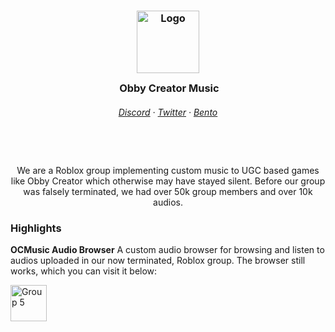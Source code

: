 <div align="center">
    <h3>
    <img src="https://github.com/OCMusic/.github/assets/107028394/a3e288f3-97f5-4986-9082-7fedc21cd938" width="100px" alt="Logo"/><br/>
    <img src="https://github.com/OCMusic/.github/assets/107028394/a3e288f3-97f5-4986-9082-7fedc21cd938" width="0px" height="30px"/>
    Obby Creator Music
    <h6 align="center">
      <a href="https://discord.gg/K4gFUPTA7B">Discord</a>
      ·
      <a href="https://twitter.com/ocmusic_real">Twitter</a>
      ·
      <a href="https://bento.me/ocm">Bento</a>
    </h6>
    <img src="https://github.com/OCMusic/.github/assets/107028394/a3e288f3-97f5-4986-9082-7fedc21cd938" width="0px" height="30px"/>
    </h3>
    <p>We are a Roblox group implementing custom music to UGC based games like Obby Creator which otherwise may have stayed silent. Before our group was falsely terminated, we had over 50k group members and over 10k audios. </p>
</div>

### Highlights
**OCMusic Audio Browser**
A custom audio browser for browsing and listen to audios uploaded in our now terminated, Roblox group. The browser still works, which you can visit it below:

<a href="https://www.roblox.com/games/9937132110/OCM-Song-Browser">
    <img alt="Group 5" src="https://github.com/OCMusic/.github/assets/107028394/29590cab-fe83-4968-bf09-de5f85544ed2" height="58px" alt="Visit Now (Browser)"/> <a/>
